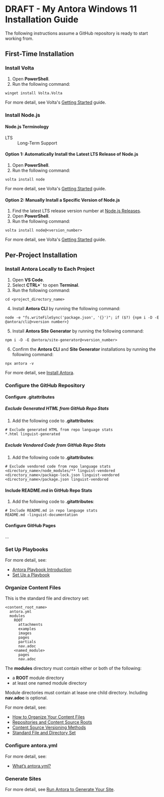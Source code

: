 # DRAFT - My Antora Windows 11 Installation Guide

The following instructions assume a GitHub repository is ready to start working from.

## First-Time Installation

### Install Volta

1. Open **PowerShell**.
1. Run the following command:

```
winget install Volta.Volta
```

For more detail, see Volta's [Getting Started](https://docs.volta.sh/guide/getting-started) guide.

### Install Node.js

#### Node.js Terminology

<dl>
  <dt>LTS</dt>
  <dd>Long-Term Support
</dl>

#### Option 1: Automatically Install the Latest LTS Release of Node.js

1. Open **PowerShell**.
1. Run the following command:

```
volta install node
```

For more detail, see Volta's [Getting Started](https://docs.volta.sh/guide/getting-started) guide.

#### Option 2: Manually Install a Specific Version of Node.js

1. Find the latest LTS release version number at [Node.js Releases](https://nodejs.org/en/about/previous-releases).
1. Open **PowerShell**.
1. Run the following command:

```
volta install node@<version_number>
```

For more detail, see Volta's [Getting Started](https://docs.volta.sh/guide/getting-started) guide.

## Per-Project Installation

### Install Antora Locally to Each Project

1. Open **VS Code**.
1. Select **CTRL+`** to open **Terminal**.
1. Run the following command:

```
cd <project_directory_name>
```

4. Install **Antora CLI** by running the following command:

```
node -e "fs.writeFileSync('package.json', '{}')"; if ($?) {npm i -D -E @antora/cli@<version number>}
```

5. Install **Antora Site Generator** by running the following command:

```
npm i -D -E @antora/site-generator@<version_number>
```

6. Confirm the **Antora CLI** and **Site Generator** installations by running the following command:

```
npx antora -v
```

For more detail, see [Install Antora](https://docs.antora.org/antora/latest/install/install-antora/).

### Configure the GitHub Repository

#### Configure .gitattributes

##### Exclude Generated HTML from GitHub Repo Stats

1. Add the following code to **.gitattributes**:

```
# Exclude generated HTML from repo language stats
*.html linguist-generated
```

##### Exclude Vendored Code from GitHub Repo Stats

1. Add the following code to **.gitattributes**:

```
# Exclude vendored code from repo language stats
<directory_name>/node_modules/** linguist-vendored
<directory_name>/package-lock.json linguist-vendored
<directory_name>/package.json linguist-vendored
```

#### Include README.md in GitHub Repo Stats

1. Add the following code to **.gitattributes**:

```
# Include README.md in repo language stats
README.md -linguist-documentation
```

#### Configure GitHub Pages

...

### Set Up Playbooks

For more detail, see:

* [Antora Playbook Introduction](https://docs.antora.org/antora/latest/playbook/)
* [Set Up a Playbook](https://docs.antora.org/antora/latest/playbook/set-up-playbook/)

### Organize Content Files

This is the standard file and directory set:

```
<content_root_name>
  antora.yml
  modules
    ROOT
      attachments
      examples
      images
      pages
      partials
      nav.adoc
    <named_module>
      pages
      nav.adoc
```
The **modules** directory must contain either or both of the following:

* a **ROOT** module directory
* at least one named module directory

Module directories must contain at lease one child directory. Including **nav.adoc** is optional.

For more detail, see:

* [How to Organize Your Content Files](https://docs.antora.org/antora/latest/organize-content-files/)
* [Repositories and Content Source Roots](https://docs.antora.org/antora/latest/content-source-repositories/)
* [Content Source Versioning Methods](https://docs.antora.org/antora/latest/content-source-versioning-methods/)
* [Standard File and Directory Set](https://docs.antora.org/antora/latest/standard-directories/)

### Configure antora.yml

For more detail, see:

* [What’s antora.yml?](https://docs.antora.org/antora/latest/component-version-descriptor/)


### Generate Sites

For more detail, see [Run Antora to Generate Your Site](https://docs.antora.org/antora/latest/run-antora/).